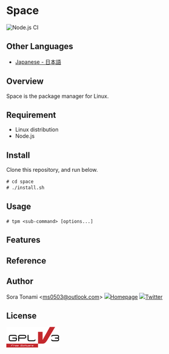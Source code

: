 # Space

![Node.js CI](https://github.com/ms0503/space/actions/workflows/node.js.yml/badge.svg)

## Other Languages
- [Japanese - 日本語](https://github.com/ms0503/space/blob/master/README.md)

## Overview
Space is the package manager for Linux.

## Requirement
- Linux distribution
- Node.js

## Install
Clone this repository, and run below.
```
# cd space
# ./install.sh
```

## Usage
`# tpm <sub-command> [options...]`

## Features

## Reference

## Author
Sora Tonami &lt;ms0503@outlook.com&gt;
<img src="https://forum.ngri.jp/res/logo.png" height="15" />[Homepage](https://www.ngri.jp/)
<img src="https://abs.twimg.com/favicons/twitter.ico" height="15" />[Twitter](https://twitter.com/ms0503_/)

## License
<a href="https://www.gnu.org/licenses/gpl-3.0.html">![png](https://github.com/ms0503/space/blob/master/resources/license-logos-by-christian-candena-cc-by.png)</a>

